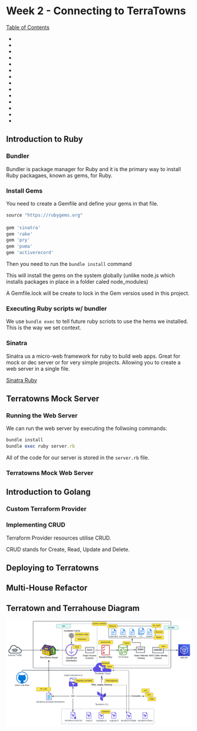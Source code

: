 # Week 2 - Connecting to TerraTowns
<ins>Table of Contents</ins>
- []()
- []()
- []()
- []()
- []()
- []()
- []()
- []()
- []()
- []()
- []()
- []()
- []()
- []()

## Introduction to Ruby

### Bundler

Bundler is package manager for Ruby and it is the primary way to install Ruby packagaes, known as gems, for Ruby.

### Install Gems

You need to create a Gemfile and define your gems in that file.

```rb
source "https://rubygems.org"

gem 'sinatra'
gem 'rake'
gem 'pry'
gem 'puma'
gem 'activerecord'
```

Then you need to run the  `bundle install` command

This will install the gems on the system globally (unlike node.js which installs packages in place in a folder caled node_modules)

A Gemfile.lock will be create to lock in the Gem versios used in this project.

### Executing Ruby scripts w/ bundler

We use `bundle exec` to tell future ruby scriots to use the hems we installed. This is the way we set context.

### Sinatra

Sinatra us a micro-web framework for ruby to build web apps. Great for mock or dec server or for very simple projects. Allowing you to create a web server in a single file.

[Sinatra Ruby](https://sinatrarb.com/)

## Terratowns Mock Server

### Running the Web Server

We can run the web server by executing the follwoing commands:

```rb
bundle install
bundle exec ruby server.rb
```

All of the code for our server is stored in the `server.rb` file.

### Terratowns Mock Web Server


## Introduction to Golang


### Custom Terraform Provider


### Implementing CRUD
Terraform Provider resources utilise CRUD.

CRUD stands for Create, Read, Update and Delete.

## Deploying to Terratowns


## Multi-House Refactor


## Terratown and Terrahouse Diagram

![TerraTowns Architectural Diagran](./assets/week2-tt-diagram.svg)